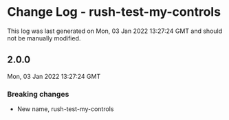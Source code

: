 # Change Log - rush-test-my-controls

This log was last generated on Mon, 03 Jan 2022 13:27:24 GMT and should not be manually modified.

## 2.0.0
Mon, 03 Jan 2022 13:27:24 GMT

### Breaking changes

- New name, rush-test-my-controls

